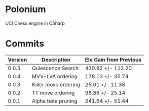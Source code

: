 # Polonium
 UCI Chess engine in CSharp
# Commits
| Version | Description                     | Elo Gain from Previous |
|---------|---------------------------------|------------------------|
| 0.0.5   | Quiescence Search               | 430.82 +/- 112.20      |
| 0.0.4   | MVV-LVA ordering                | 178.13 +/- 35.74       |
| 0.0.3   | Killer move ordering            | 25.01 +/- 11.38        |
| 0.0.2   | TT move ordering                | 98.86 +/- 25.14        |
| 0.0.1   | Alpha beta pruning              | 241.64 +/- 51.44       |
